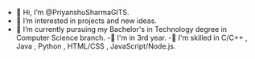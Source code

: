 - 👋 Hi, I’m @PriyanshuSharmaGITS.
- 👀 I’m interested in projects and new ideas.
- 🌱 I’m currently pursuing my Bachelor's in Technology degree in Computer Science branch.
-🦆 I'm in 3rd year.
-👾 I'm skilled in C/C++ , Java , Python , HTML/CSS , JavaScript/Node.js.




<!---
UzuiRoarGITS/UzuiRoarGITS is a ✨ special ✨ repository because its `README.md` (this file) appears on your GitHub profile..
You can click the Preview link to take a look at your changes.
--->
